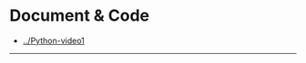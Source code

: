 
# Document & Code

* [../Python-video1](https://github.com/zozospider/note/blob/master/distributed/ZooKeeper/ZooKeeper-video.md)

---

